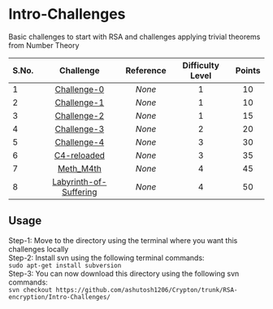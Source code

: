 # Intro-Challenges
  
Basic challenges to start with RSA and challenges applying trivial theorems from Number Theory  
  

| S.No. | Challenge                                         | Reference   | Difficulty Level | Points |
|-------|:-------------------------------------------------:|:-----------:|:----------------:|:------:|
| 1     | [Challenge-0](Challenge-0/)                       | _None_      | 1                | 10     |
| 2     | [Challenge-1](Challenge-1/)                       | _None_      | 1                | 10     |
| 3     | [Challenge-2](Challenge-2/)                       | _None_      | 1                | 15     |
| 4     | [Challenge-3](Challenge-3/)                       | _None_      | 2                | 20     |
| 5     | [Challenge-4](Challenge-4/)                       | _None_      | 3                | 30     |
| 6     | [C4-reloaded](C4-reloaded/)                       | _None_      | 3                | 35     |
| 7     | [Meth_M4th](Meth_M4th/)                           | _None_      | 4                | 45     |
| 8     | [Labyrinth-of-Suffering](Labyrinth-of-Suffering/) | _None_      | 4                | 50     |
  

## Usage
Step-1: Move to the directory using the terminal where you want this challenges locally  
Step-2: Install svn using the following terminal commands:  
`sudo apt-get install subversion`  
Step-3: You can now download this directory using the following svn commands:  
`svn checkout https://github.com/ashutosh1206/Crypton/trunk/RSA-encryption/Intro-Challenges/`  